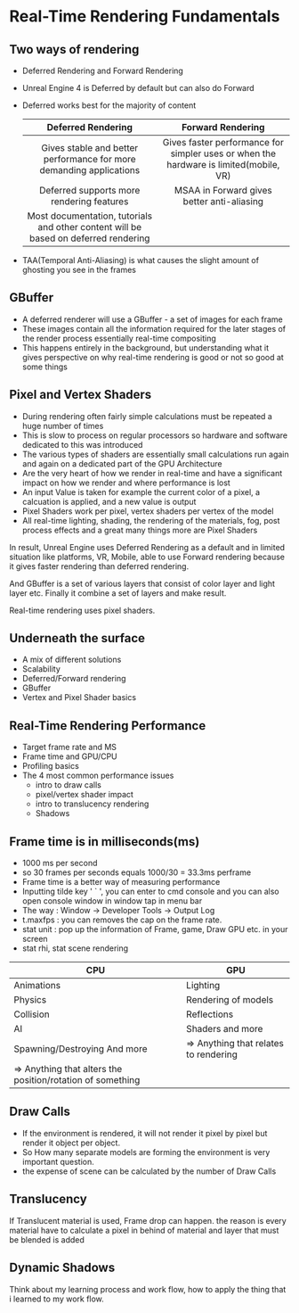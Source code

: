 # Real-Time Rendering Fundamentals

## Two ways of rendering

* Deferred Rendering and Forward Rendering 

* Unreal Engine 4 is Deferred by default but can also do Forward 

* Deferred works best for the majority of content 

  |                      Deferred Rendering                      |                      Forward Rendering                       |
  | :----------------------------------------------------------: | :----------------------------------------------------------: |
  | Gives stable and better performance for more demanding applications | Gives faster performance for simpler uses or when the hardware is limited(mobile, VR) |
  |          Deferred supports more rendering features           |          MSAA in Forward gives better anti-aliasing          |
  | Most documentation, tutorials and other content will be based on deferred rendering |                                                              |

  

* TAA(Temporal Anti-Aliasing) is what causes the slight amount of ghosting you see in the frames 

## GBuffer

* A deferred renderer will use a GBuffer - a set of images for each frame 
* These images contain all the information required for the later stages of the render process  essentially
  real-time compositing
* This happens entirely in the background, but understanding what it gives perspective on why real-time
  rendering is good or not so good at some things



## Pixel and Vertex Shaders

* During rendering often fairly simple calculations must be repeated a huge number of times 
* This is slow to process on regular processors so hardware and software dedicated to this was introduced
* The various types of shaders are essentially small calculations run again and again on a dedicated part of the GPU Architecture 
* Are the very heart of how we render in real-time and have a significant impact on how we render and where performance is lost 
* An input Value is taken for example the current color of a pixel, a calcuation is applied, and a new value is output
* Pixel Shaders work per pixel, vertex shaders per vertex of the model
* All real-time lighting, shading, the rendering of the materials, fog, post process effects and a great many things more are Pixel Shaders



In result, Unreal Engine uses Deferred Rendering as a default and in limited situation like platforms, VR, Mobile, able to use Forward rendering because it gives faster rendering than deferred rendering.

And GBuffer is a set of various layers that consist of color layer and light layer etc. Finally it combine a set of layers and make result. 

Real-time rendering uses pixel shaders. 



## Underneath the surface

* A mix of different solutions
* Scalability
* Deferred/Forward rendering
* GBuffer
* Vertex and Pixel Shader basics 



## Real-Time Rendering Performance

* Target frame rate and MS
* Frame time and GPU/CPU
* Profiling basics
* The 4 most common performance issues
  * intro to draw calls
  * pixel/vertex shader impact
  * intro to translucency rendering
  * Shadows



## Frame time is in milliseconds(ms)

* 1000 ms per second
* so 30 frames per seconds equals 1000/30 = 33.3ms perframe
* Frame time is a better way of measuring performance
* Inputting tilde key ' ` ', you can enter to cmd console and you can also open console window in window tap in menu bar 
* The way : Window -> Developer Tools -> Output Log 
* t.maxfps <int> : you can removes the cap on the frame rate.
* stat unit : pop up the information of Frame, game, Draw GPU etc. in your screen
* stat rhi, stat scene rendering 



| CPU                                                        | GPU                                   |
| ---------------------------------------------------------- | ------------------------------------- |
| Animations                                                 | Lighting                              |
| Physics                                                    | Rendering of models                   |
| Collision                                                  | Reflections                           |
| AI                                                         | Shaders and more                      |
| Spawning/Destroying And more                               | => Anything that relates to rendering |
| => Anything that alters the position/rotation of something |                                       |



## Draw Calls

* If the environment is rendered, it will not render it pixel by pixel but render it object per object.
* So How many separate models are forming the environment is very important question. 
* the expense of scene can be calculated by the number of Draw Calls 



## Translucency 

If Translucent material is used, Frame drop can happen. the reason is every material have to calculate a pixel in behind of material and layer that must be blended is added 



## Dynamic Shadows 



Think about my learning process and work flow, how to apply the thing that i learned to my work flow. 